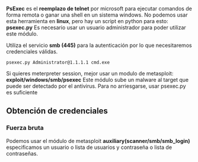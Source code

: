 **PsExec** es el **reemplazo de telnet** por microsoft para ejecutar comandos de forma remota o ganar una shell en un sistema windows. No podemos usar esta herramienta en **linux**, pero hay un script en python para esto: **psexec.py**
Es necesario usar un usuario administrador para poder utilizar este módulo.

Utiliza el servicio **smb (445)** para la autenticación por lo que necesitaremos credenciales válidas.

`psexec.py Administrator@1.1.1.1 cmd.exe`

Si quieres meterpreter session, mejor usar un modulo de metasploit:
**exploit/windows/smb/psexec**
Este módulo sube un malware al target que puede ser detectado por el antivirus. Para no arriesgarse, usar psexec.py es suficiente
## Obtención de credenciales

### Fuerza bruta
Podemos usar el módulo de metasploit **auxiliary(scanner/smb/smb_login)** especificamos un usuario o lista de usuarios y contraseña o lista de contraseñas.

